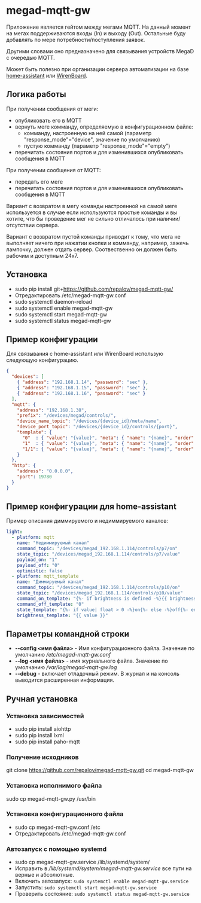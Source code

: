 # megad-mqtt-gw

Приложение является гейтом между мегами MQTT. 
На данный момент на мегах поддерживаются входы (In) и выходу (Out).
Остальные буду добавлять по мере потребности/поступления заявок.

Другими словами оно предназначено для связывания устройств MegaD с
очередью MQTT.

Может быть полезно при организации сервера автоматизации на базе
[home-assistant](https://home-assistant.io/) или
[WirenBoard](http://contactless.ru/controllers/).


## Логика работы

При получении сообщения от меги:
  - опубликовать его в MQTT
  - вернуть меге комманду, определяемую в конфигурационном файле:
     - комманду, настроенную на ней самой (параметр
       "response_mode"="device", значение по умолчанию)
     - пустую комманду (параметр "response_mode"="empty")
  - перечитать состояния портов и для изменившихся опубликовать
    сообщения в MQTT

При получении сообщения от MQTT:
  - передать его меге
  - перечитать состояния портов и для изменившихся
      опубликовать сообщения в MQTT


Вариант с возвратом в мегу команды настроенной на самой меге
используется в случае если используются простые команды и вы хотите,
что бы проведение мег не сильно отличалось при наличии/отсутствии
сервера.

Вариант с возвратом пустой команды приводит к тому, что мега не
выполняет ничего при нажатии кнопки и комманду, например, зажечь
лампочку, должен отдать сервер. Соотвественно он должен быть рабочим и
доступным 24х7.


## Установка

  - sudo pip install git+https://github.com/repalov/megad-mqtt-gw/
  - Отредактировать /etc/megad-mqtt-gw.conf
  - sudo systemctl daemon-reload
  - sudo systemctl enable megad-mqtt-gw
  - sudo systemctl start megad-mqtt-gw
  - sudo systemctl status megad-mqtt-gw


## Пример конфигурации

Для связывания с home-assistant или WirenBoard использую следующую конфигурацию.
```json
{
  "devices": [
    { "address": "192.168.1.14", "password": "sec" },
    { "address": "192.168.1.15", "password": "sec" },
    { "address": "192.168.1.16", "password": "sec" }
  ],
  "mqtt": {
    "address": "192.168.1.38",
    "prefix": "/devices/megad/controls/",
    "device_name_topic": "/devices/{device_id}/meta/name",
    "device_port_topic": "/devices/{device_id}/controls/{port}",
    "template": {
      "0"  : { "value": "{value}", "meta": { "name": "{name}", "order": "{pn}", "type": "switch", "readonly": 1 } },
      "1"  : { "value": "{value}", "meta": { "name": "{name}", "order": "{pn}",  "type": "switch" } },
      "1/1": { "value": "{value}", "meta": { "name": "{name}", "order": "{pn}",  "type": "range", "max": 255 } }
    }
  },
  "http": {
    "address": "0.0.0.0",
    "port": 19780
  }
}
```


## Пример конфигурации для home-assistant

Пример описания диммируемого и недиммируемого каналов:

```yaml
light:
  - platform: mqtt
    name: "Недиммируемый канал"
    command_topic: "/devices/megad_192.168.1.114/controls/p7/on"
    state_topic: "/devices/megad_192.168.1.114/controls/p7/value"
    payload_on: "1"
    payload_off: "0"
    optimistic: false
  - platform: mqtt_template
    name: "Диммируемый канал"
    command_topic: "/devices/megad_192.168.1.114/controls/p10/on"
    state_topic: "/devices/megad_192.168.1.114/controls/p10/value"
    command_on_template: "{%- if brightness is defined -%}{{ brightness | d }}{%- else -%}255{%- endif -%}"
    command_off_template: "0"
    state_template: "{%- if value| float > 0 -%}on{%- else -%}off{%- endif -%}"  # must return `on` or `off`
    brightness_template: "{{ value }}"
```


## Параметры командной строки

  - **--config <имя файла>** - Имя конфигурационного файла. Значение по умолчанию */etc/megad-mqtt-gw.conf*
  - **--log <имя файла>** - имя журнального файла. Значение по умолчанию */var/log/megad-mqtt-gw.log*
  - **--debug** - включает отладочный режим. В журнал и на консоль выводится расширенная информация.


## Ручная установка

### Установка зависимостей
  - sudo pip install aiohttp
  - sudo pip install lxml
  - sudo pip install paho-mqtt

### Получение исходников
  git clone https://github.com/repalov/megad-mqtt-gw.git
  cd megad-mqtt-gw

### Установка исполнимого файла
  sudo cp megad-mqtt-gw.py /usr/bin

### Установка конфигурационного файла
  - sudo cp megad-mqtt-gw.conf /etc
  - Отредактировать  /etc/megad-mqtt-gw.conf

### Автозапуск с помощью systemd
  - sudo cp megad-mqtt-gw.service /lib/systemd/system/
  - Исправить в */lib/systemd/system/megad-mqtt-gw.service* все пути
    на верные и абсолютные.
  - Включить автозапуск: ```sudo systemctl enable megad-mqtt-gw.service```
  - Запустить: ```sudo systemctl start megad-mqtt-gw.service```
  - Проверить состояние: ```sudo systemctl status megad-mqtt-gw.service```
